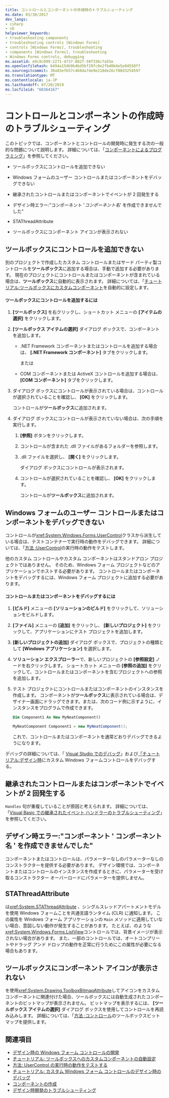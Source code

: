 ```yaml
---
title: コントロールとコンポーネントの作成時のトラブルシューティング
ms.date: 03/30/2017
dev_langs:
- csharp
- vb
helpviewer_keywords:
- troubleshooting components
- troubleshooting controls [Windows Forms]
- controls [Windows Forms], troubleshooting
- components [Windows Forms], troubleshooting
- Windows Forms controls, debugging
ms.assetid: e9c8c099-2271-4737-882f-50f336c7a55e
ms.openlocfilehash: 6494a154b9b4bd5bf29fc0e2fbd0b4e5e84550ff
ms.sourcegitcommit: 30a83efb57c468da74e9e218de26cf88d3254597
ms.translationtype: MT
ms.contentlocale: ja-JP
ms.lasthandoff: 07/20/2019
ms.locfileid: "68364167"
---
```

# <a name="troubleshooting-control-and-component-authoring"></a>コントロールとコンポーネントの作成時のトラブルシューティング
このトピックでは、コンポーネントとコントロールの開発時に発生する次の一般的な問題について説明します。 詳細については、「[コンポーネントによるプログラミング](https://docs.microsoft.com/previous-versions/visualstudio/visual-studio-2013/0ffkdtkf(v=vs.120))」を参照してください。  
  
- ツールボックスにコントロールを追加できない  
  
- Windows フォームのユーザー コントロールまたはコンポーネントをデバッグできない  
  
- 継承されたコントロールまたはコンポーネントでイベントが 2 回発生する  
  
- デザイン時エラー:"コンポーネント '*コンポーネント名*' を作成できませんでした"  
  
- STAThreadAttribute  
  
- ツールボックスにコンポーネント アイコンが表示されない  
  
## <a name="cannot-add-control-to-toolbox"></a>ツールボックスにコントロールを追加できない  
 別のプロジェクトで作成したカスタム コントロールまたはサード パーティ製コントロールを**ツールボックス**に追加する場合は、手動で追加する必要があります。 現在のプロジェクトにコントロールまたはコンポーネントが含まれている場合は、**ツールボックス**に自動的に表示されます。 詳細については、「[チュートリアル:ツールボックスにカスタムコンポーネント](walkthrough-automatically-populating-the-toolbox-with-custom-components.md)を自動的に設定します。  
  
#### <a name="to-add-a-control-to-the-toolbox"></a>ツールボックスにコントロールを追加するには  
  
1. **[ツールボックス]** を右クリックし、ショートカット メニューの **[アイテムの選択]** をクリックします。  
  
2. **[ツールボックス アイテムの選択]** ダイアログ ボックスで、コンポーネントを追加します。  
  
    - .NET Framework コンポーネントまたはコントロールを追加する場合は、 **[.NET Framework コンポーネント]** タブをクリックします。  
  
         または  
  
    - COM コンポーネントまたは ActiveX コントロールを追加する場合は、 **[COM コンポーネント]** タブをクリックします。  
  
3. ダイアログ ボックスにコントロールが表示されている場合は、コントロールが選択されていることを確認し、 **[OK]** をクリックします。  
  
     コントロールが**ツールボックス**に追加されます。  
  
4. ダイアログ ボックスにコントロールが表示されていない場合は、次の手順を実行します。  
  
    1. **[参照]** ボタンをクリックします。  
  
    2. コントロールが含まれた .dll ファイルがあるフォルダーを参照します。  
  
    3. .dll ファイルを選択し、 **[開く]** をクリックします。  
  
         ダイアログ ボックスにコントロールが表示されます。  
  
    4. コントロールが選択されていることを確認し、 **[OK]** をクリックします。  
  
         コントロールが**ツールボックス**に追加されます。  
  
## <a name="cannot-debug-the-windows-forms-user-control-or-component"></a>Windows フォームのユーザー コントロールまたはコンポーネントをデバッグできない  
 コントロールが<xref:System.Windows.Forms.UserControl>クラスから派生している場合は、テストコンテナーで実行時の動作をデバッグできます。 詳細については、「[方法 :UserControl](how-to-test-the-run-time-behavior-of-a-usercontrol.md)の実行時の動作をテストします。  
  
 他のカスタム コントロールやカスタム コンポーネントはスタンドアロン プロジェクトではありません。 そのため、Windows フォーム プロジェクトなどのアプリケーションでホストする必要があります。 コントロールまたはコンポーネントをデバッグするには、Windows フォーム プロジェクトに追加する必要があります。  
  
#### <a name="to-debug-a-control-or-component"></a>コントロールまたはコンポーネントをデバッグするには  
  
1. **[ビルド]** メニューの **[ソリューションのビルド]** をクリックして、ソリューションをビルドします。  
  
2. **[ファイル]** メニューの **[追加]** をクリックし、 **[新しいプロジェクト]** をクリックして、アプリケーションにテスト プロジェクトを追加します。  
  
3. **[新しいプロジェクトの追加]** ダイアログ ボックスで、プロジェクトの種類として **[Windows アプリケーション]** を選択します。  
  
4. **ソリューション エクスプローラー**で、新しいプロジェクトの **[参照設定]** ノードを右クリックします。 ショートカット メニューの **[参照の追加]** をクリックして、コントロールまたはコンポーネントを含むプロジェクトへの参照を追加します。  
  
5. テスト プロジェクトにコントロールまたはコンポーネントのインスタンスを作成します。 コンポーネントが**ツールボックス**に表示されている場合は、デザイナー画面にドラッグできます。または、次のコード例に示すように、インスタンスをプログラムで作成できます。  
  
    ```vb  
    Dim Component1 As New MyNeatComponent()  
    ```  
  
    ```csharp  
    MyNeatComponent Component1 = new MyNeatComponent();  
    ```  
  
     これで、コントロールまたはコンポーネントを通常どおりデバッグできるようになります。  
  
 デバッグの詳細については、「 [Visual Studio でのデバッグ](/visualstudio/debugger/debugging-in-visual-studio)」および[「チュートリアル:デザイン時](walkthrough-debugging-custom-windows-forms-controls-at-design-time.md)にカスタム Windows フォームコントロールをデバッグする。  
  
## <a name="event-is-raised-twice-in-inherited-control-or-component"></a>継承されたコントロールまたはコンポーネントでイベントが 2 回発生する  
 `Handles` 句が重複していることが原因と考えられます。 詳細については、「[Visual Basic での継承されたイベント ハンドラーのトラブルシューティング](~/docs/visual-basic/programming-guide/language-features/events/troubleshooting-inherited-event-handlers.md)」を参照してください。  
  
## <a name="design-time-error-failed-to-create-component-component-name"></a>デザイン時エラー:"コンポーネント ' コンポーネント名 ' を作成できませんでした"  
 コンポーネントまたはコントロールは、パラメーターなしのパラメーターなしのコンストラクターを提供する必要があります。 デザイン環境では、コンポーネントまたはコントロールのインスタンスを作成するときに、パラメーターを受け取るコンストラクター オーバーロードにパラメーターを提供しません。  
  
## <a name="stathreadattribute"></a>STAThreadAttribute  
 は<xref:System.STAThreadAttribute> 、シングルスレッドアパートメントモデルを使用 Windows フォームことを共通言語ランタイム (CLR) に通知します。 この属性を Windows フォーム アプリケーションの `Main` メソッドに適用していない場合、意図しない動作が発生することがあります。 たとえば、のような<xref:System.Windows.Forms.ListView>コントロールでは、背景イメージが表示されない場合があります。 また、一部のコントロールでは、オートコンプリートやドラッグ アンド ドロップの動作を正常に行うためにこの属性が必要になる場合もあります。  
  
## <a name="component-icon-does-not-appear-in-toolbox"></a>ツールボックスにコンポーネント アイコンが表示されない  
 を使用<xref:System.Drawing.ToolboxBitmapAttribute>してアイコンをカスタムコンポーネントに関連付けた場合、ツールボックスには自動生成されたコンポーネントのビットマップが表示されません。 ビットマップを表示するには、 **[ツールボックス アイテムの選択]** ダイアログ ボックスを使用してコントロールを再読み込みします。 詳細については、「[方法 :コントロール](how-to-provide-a-toolbox-bitmap-for-a-control.md)のツールボックスビットマップを提供します。  
  
## <a name="see-also"></a>関連項目

- [デザイン時の Windows フォーム コントロールの開発](developing-windows-forms-controls-at-design-time.md)
- [チュートリアル: ツールボックスへのカスタムコンポーネントの自動設定](walkthrough-automatically-populating-the-toolbox-with-custom-components.md)
- [方法: UserControl の実行時の動作をテストする](how-to-test-the-run-time-behavior-of-a-usercontrol.md)
- [チュートリアル: カスタム Windows フォーム コントロールのデザイン時のデバッグ](walkthrough-debugging-custom-windows-forms-controls-at-design-time.md)
- [コンポーネントの作成](https://docs.microsoft.com/previous-versions/visualstudio/visual-studio-2013/5dya64wy(v=vs.120))
- [デザイン時開発のトラブルシューティング](https://docs.microsoft.com/previous-versions/visualstudio/visual-studio-2013/ms171843(v=vs.120))
